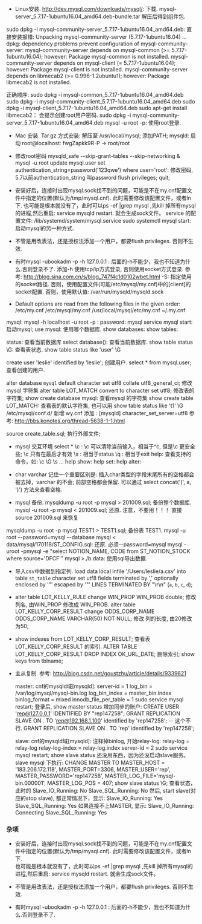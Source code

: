 * Linux安装.
  http://dev.mysql.com/downloads/mysql/:  下载.  mysql-server_5.7.17-1ubuntu16.04_amd64.deb-bundle.tar  解压后得到组件包.


sudo dpkg -i mysql-community-server_5.7.17-1ubuntu16.04_amd64.deb:  直接安装报错:
Unpacking mysql-community-server (5.7.17-1ubuntu16.04) ...
dpkg: dependency problems prevent configuration of mysql-community-server:
 mysql-community-server depends on mysql-common (>= 5.7.17-1ubuntu16.04); however:
  Package mysql-common is not installed.
 mysql-community-server depends on mysql-client (= 5.7.17-1ubuntu16.04); however:
  Package mysql-client is not installed.
 mysql-community-server depends on libmecab2 (>= 0.996-1.2ubuntu1); however:
  Package libmecab2 is not installed.

  正确顺序: 
   sudo dpkg -i mysql-common_5.7.17-1ubuntu16.04_amd64.deb
   sudo dpkg -i mysql-community-client_5.7.17-1ubuntu16.04_amd64.deb
   sudo dpkg -i mysql-client_5.7.17-1ubuntu16.04_amd64.deb
   sudo apt-get install libmecab2：  会提示创建root用户密码.
   sudo dpkg -i mysql-community-server_5.7.17-1ubuntu16.04_amd64.deb
   mysql -u root -p:  使用root登录.  

* Mac 安装.
  Tar.gz 方式安装:  解压至 /usr/local/mysql;  添加PATH;   mysqld: 启动
  root@localhost: fwgZapkk9R-P   -> root/root

* 修改root密码
   mysqld_safe --skip-grant-tables --skip-networking &
   mysql -u root
   update mysql.user set authentication_string=password('123qwe') where user='root':   修改密码, 5.7以前authentication_string 叫password
   flush privileges;
   quit;

* 安装好后，连接时出现mysql.sock找不到的问题，可能是不在my.cnf配置文件中指定的位置(默认为/tmp/mysql.cnf).  此时需要修改该配置文件，或者ln下.
  也可能是根本就没有了，此时可以ps -ef |grep mysql ,先kill 掉所有mysql的进程,然后重启: service mysqld restart. 就会生成sock文件。
  service 的配置文件: /lib/systemd/system/mysql.service
  sudo systemctl mysql start: 启动mysql的另一种方式.

* 不管是用改表法，还是授权法添加一个用户，都要flush privileges. 否则不生效.

* 有时mysql -ubookadm -p -h 127.0.0.1 :  后面的-h不能少，我也不知道为什么.否则登录不了. 添加-h 使用tcp/ip方式登录,
  否则使用socket方式登录. 参考: http://blog.sina.com.cn/s/blog_747f4c1d0102wbet.html
  -S: 指定使用的socket路径. 否则，使用配置文件(可能/etc/mysql/my.cnf)中的[client]的socket配置.
      否则，使用默认值: /var/run/mysqld/mysqld.sock

* Default options are read from the following files in the given order:
/etc/my.cnf /etc/mysql/my.cnf /usr/local/mysql/etc/my.cnf ~/.my.cnf

mysql:   mysql -h localhost -u root -p :       password:  mysql
service mysql start:  启动mysql;
use mysql:  使用哪个数据库.
show databases:
show tables:

status: 查看当前数据库
select database(): 查看当前数据库.
show table status \G:  查看表状态. show table status like 'user' \G


create user 'leslie' identified by 'leslie';  创建用户.
select * from mysql.user; 查看创建的用户.


alter database `mysql` default character set utf8 collate utf8_general_ci;   修改mysql 字符集
alter table LOT_MATCH convert to character set utf8;  修改表的字符集;
show create database mysql: 查看mysql 的字符集
show create table LOT_MATCH: 查看表的默认字符集, 也可以用 show table status like 't1' \G 
/etc/mysql/conf.d/  新增 wy.cnf 添加 :
[mysqld]
character_set_server=utf8
参考:  http://bbs.konotes.org/thread-5638-1-1.html

source create_table.sql;   执行外部文件;

* mysql 交互环境
  select * \c  :   \c 可以清除当前输入，相当于^c, 但是\c 更安全些;  \c 只有在最后才有效
  \s : 相当于status
  \q : 相当于exit
  help:  查看支持的命令，如: \c  \G  \s ...
  help show: 
  help set:
  help alter:

* char varchar
  记住一个重要区别是: 插入char类型的字段末尾所有的空格都会被去掉，varchar 的不会;   前部空格都会保留. 可以通过 select concat('(', a, ')') 方法来查看空格.

* mysql 备份.
mysqldump -u root -p mysql > 201009.sql;  备份整个数据库.
mysql -u root -p mysql < 201009.sql;   还原.   注意，不要用！！！  直接 source 201009.sql 来恢复

mysqldump -u root -p mysql TEST1 > TEST1.sql; 备份表 TEST1.
mysql -u root --password=mysql --database mysql < data/mysql/170118/ST_CONFIG.sql: 还原. 必须--password=mysql
mysql -uroot -pmysql -e "select NOTION_NAME, CODE from ST_NOTION_STOCK where source='DFCF'" mysql >./b.data: 使用sql导出数据.

* 导入csv中数据到指定列.
load data local infile '/Users/leslie/a.csv' into table `st_table`  character set utf8 fields terminated by ','  optionally enclosed by '"' escaped by '"' LINES TERMINATED BY "\r\n" (`a`, `b`, `c`, `d`);

* alter table LOT_KELLY_RULE change WIN_PROP WIN_PROB double;  修改列名, 由WIN_PROP 修改成 WIN_PROB.
alter table LOT_KELLY_CORP_RESULT change ODDS_CORP_NAME ODDS_CORP_NAME VARCHAR(50) NOT NULL;  修改 列的长度, 由20修改为50;

* show indexes from LOT_KELLY_CORP_RESULT;  查看表 LOT_KELLY_CORP_RESULT 的索引.
ALTER TABLE LOT_KELLY_CORP_RESULT DROP INDEX OK_URL_DATE;  删除索引;
show keys from tblname;

* 主从复制.
  参考: http://blog.csdn.net/goustzhu/article/details/9339621

  master: cnf的mysqld域[mysqld]:
  server-id = 1
  log_bin        = /var/log/mysql/mysql-bin.log
  log_bin_index  = master_bin.index
  binlog_format  = mixed
  innodb_file_per_table = 1
  sudo service mysql restart; 登录后, show master status 
  增加同步的账户:
  CREATE USER 'rep@127.0.0.1' IDENTIFIED BY "rep147258";
  GRANT REPLICATION SLAVE ON *.* TO 'rep@192.168.1.100' identified by 'rep147258'; -- 这个不行.
  GRANT REPLICATION SLAVE ON *.* TO 'rep' identified by 'rep147258';

  slave: cnf的mysqld域[mysqld]:
  注释掉binlog, 开始relay-log:
  relay-log = relay-log
  relay-log-index = relay-log.index
  server-id = 2
  sudo service mysql restart;  show slave status 还没用东西，因为还没启动slave服务。
  slave mysql 下执行:
  CHANGE MASTER TO MASTER_HOST = '183.206.172.118', MASTER_PORT=3306, MASTER_USER='rep', MASTER_PASSWORD='rep147258', MASTER_LOG_FILE='mysql-bin.000001', MASTER_LOG_POS = 407;
  show slave status \G; 查看状态， 此时的
             Slave_IO_Running: No
            Slave_SQL_Running: No
  然后, start slave(对应的stop slave), 都正常情况下，显示:
            Slave_IO_Running: Yes
            Slave_SQL_Running: Yes
  如果连接不上MASTER, 显示:
            Slave_IO_Running: Connecting
            Slave_SQL_Running: Yes



### 杂项 ###
  * 安装好后，连接时出现mysql.sock找不到的问题，可能是不在my.cnf配置文件中指定的位置(默认为/tmp/mysql.cnf).  此时需要修改该配置文件，或者ln下.  
  也可能是根本就没有了，此时可以ps -ef |grep mysql ,先kill 掉所有mysql的进程,然后重启: service mysqld restart. 就会生成sock文件。  

  * 不管是用改表法，还是授权法添加一个用户，都要flush privileges. 否则不生效.  

  * 有时mysql -ubookadm -p -h 127.0.0.1 :  后面的-h不能少，我也不知道为什么.否则登录不了.  








